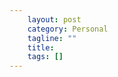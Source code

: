 ```yaml
---                                                 
    layout: post                                    
    category: Personal                              
    tagline: ""
    title:                                
    tags: []   
---
```


 

<!-- more -->

